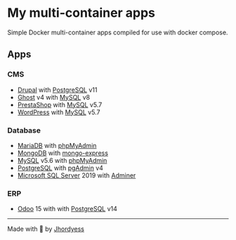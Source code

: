 # My multi-container apps

Simple Docker multi-container apps compiled for use with docker compose.

## Apps

### CMS

- [Drupal](https://hub.docker.com/_/drupal) with [PostgreSQL](https://hub.docker.com/_/postgres) v11
- [Ghost](https://hub.docker.com/_/ghost) v4 with [MySQL](https://hub.docker.com/_/mysql) v8
- [PrestaShop](https://hub.docker.com/r/prestashop/prestashop) with [MySQL](https://hub.docker.com/_/mysql) v5.7
- [WordPress](https://hub.docker.com/_/wordpress) with [MySQL](https://hub.docker.com/_/mysql) v5.7

### Database

- [MariaDB](https://hub.docker.com/_/mariadb) with [phpMyAdmin](https://hub.docker.com/_/phpmyadmin)
- [MongoDB](https://hub.docker.com/_/mongo) with [mongo-express](https://hub.docker.com/_/mongo-express)
- [MySQL](https://hub.docker.com/_/mysql) v5.6 with [phpMyAdmin](https://hub.docker.com/_/phpmyadmin)
- [PostgreSQL](https://hub.docker.com/_/postgres) with [pgAdmin](https://hub.docker.com/r/dpage/pgadmin4) v4
- [Microsoft SQL Server](https://hub.docker.com/_/microsoft-mssql-server) 2019 with [Adminer](https://hub.docker.com/_/adminer)

### ERP

- [Odoo](https://hub.docker.com/_/odoo) 15 with with [PostgreSQL](https://hub.docker.com/_/postgres) v14

---
Made with 💪 by [Jhordyess](https://www.jhordyess.com/)
